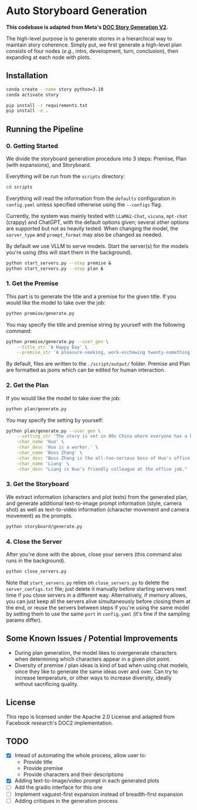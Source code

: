 # Auto Storyboard Generation

**This codebase is adapted from Meta's [DOC Story Generation V2](https://github.com/facebookresearch/doc-storygen-v2/tree/main/storygen).**

The high-level purpose is to generate stories in a hierarchical way to maintain story coherence. Simply put, we first generate a high-level plan consists of four nodes (*e.g.*, intro, development, turn, conclusion), then expanding at each node with plots.

<!-- This repository contains code for automatically generating stories of a few thousand words in length using LLMs, based on the same main ideas and overall structure as https://github.com/yangkevin2/doc-story-generation, but substantially modified to work with newer open-source and chat-based LLMs. The main goal of this rewrite was simplicity, to make it easier to modify / build upon the codebase. -->

## Installation

```bash
conda create --name story python=3.10
conda activate story

pip install -r requirements.txt
pip install -e .
```

<!-- By default we use VLLM to serve models.
You'll need to make a one-line change to the VLLM package to get their API server to work with logprobs requests that are used for reranking.
In your install of VLLM (you can find it using e.g., `pip show vllm`), find the line at https://github.com/vllm-project/vllm/blob/acbed3ef40f015fcf64460e629813922fab90380/vllm/entrypoints/openai/api_server.py#L177 (your exact line number might vary slightly depending on VLLM version) and change the `p` at the end to e.g., `max(p, -1e8)`. This will avoid an error related to passing jsons back from the server, due to json not handling inf values. -->

## Running the Pipeline

### 0. Getting Started
We divide the storyboard generation procedure into 3 steps: Premise, Plan (with expansions), and Storyboard.

Everything will be run from the `scripts` directory:

```bash
cd scripts
```

Everything will read the information from the `defaults` configuration in `config.yaml` unless specified otherwise using the `--configs` flag.

Currently, the system was mainly tested with `LLaMA2-Chat`, `vicuna`, `mpt-chat` (crappy) and ChatGPT, with the default options given; several other options are supported but not as heavily tested. When changing the model, the `server_type` and `prompt_format` may also be changed as needed.

By default we use VLLM to serve models. Start the server(s) for the models you're using (this will start them in the background).

```bash
python start_servers.py --step premise &
python start_servers.py --step plan &
```

### 1. Get the Premise
This part is to generate the title and a premise for the given title. If you would like the model to take over the job:
```bash
python premise/generate.py
```

You may specify the title and premise string by yourself with the following command:
```bash
python premise/generate.py --user_gen \
    --title_str 'A Happy Day' \
    --premise_str 'A pleasure-seeking, work-eschewing twenty-something realizes he has worked no days during the first few months of the pandemic despite loving his employment after receiving pandemic package payment fortnightly.'
```

By default, files are written to the `./script/output/` folder. Premise and Plan are formatted as jsons which can be edited for human interaction.

### 2. Get the Plan
If you would like the model to take over the job:
```bash
python plan/generate.py
```
You may specify the setting by yourself:
```bash
python plan/generate.py --user_gen \
    --setting_str 'The story is set in 80s China where everyone has a hope.' \
    -char_name 'Huo' \
    -char_desc 'Huo is a worker.' \
    -char_name 'Boss Zhang' \
    -char_desc "Boss Zhang is the all-too-serious boss of Huo's office job. He's always yelling at Huo, whose work ethic he disapproves of." \
    -char_name 'Liang' \
    -char_desc "Liang is Huo's friendly colleague at the office job."
```

### 3. Get the Storyboard
We extract information (characters and plot texts) from the generated plan, and generate additional text-to-image prompt information (style, camera shot) as well as text-to-video information (character movement and camera movement) as the prompts.
```bash
python storyboard/generate.py
```



### 4. Close the Server
After you're done with the above, close your servers (this command also runs in the background).

```bash
python close_servers.py
```

Note that `start_servers.py` relies on `close_servers.py` to delete the `server_configs.txt` file; just delete it manually before starting servers next time if you close servers in a different way. Alternatively, if memory allows, you can just keep all the servers alive simultaneously before closing them at the end, or reuse the servers between steps if you're using the same model by setting them to use the same `port` in `config.yaml` (it's fine if the sampling params differ).


## Some Known Issues / Potential Improvements

<!-- - When start multiple model servers for different models, we should allocate them to different GPUs or load on multi-GPU as needed. -->
- During plan generation, the model likes to overgenerate characters when determining which characters appear in a given plot point.
- Diversity of premise / plan ideas is kind of bad when using chat models, since they like to generate the same ideas over and over. Can try to increase temperature, or other ways to increase diversity, ideally without sacrificing quality.


## License
This repo is licensed under the Apache 2.0 License and adapted from Facebook research's DOC2 implementation.

## TODO
- [x] Intead of automating the whole process, allow user to:
    - Provide title
    - Provide premise
    - Provide characters and their descriptions
- [x] Adding text-to-image/video prompt in each generated plots
- [ ] Add the gradio interface for this one
- [ ] Implement vaguest-first expansion instead of breadth-first expansion
- [ ] Adding critiques in the generation process
